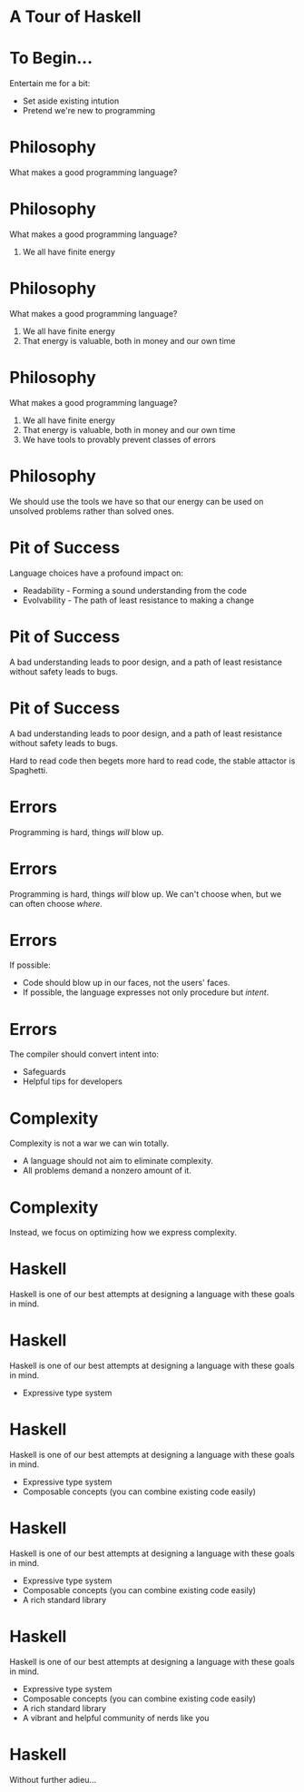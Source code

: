 # A Tour of Haskell

# To Begin...

Entertain me for a bit:

* Set aside existing intution
* Pretend we're new to programming

# Philosophy

What makes a good programming language?

# Philosophy

What makes a good programming language?

1. We all have finite energy

# Philosophy

What makes a good programming language?

1. We all have finite energy
2. That energy is valuable, both in money and our own time

# Philosophy

What makes a good programming language?

1. We all have finite energy
2. That energy is valuable, both in money and our own time
3. We have tools to provably prevent classes of errors

# Philosophy

We should use the tools we have so that our energy can be used on unsolved problems rather than solved ones.

# Pit of Success

Language choices have a profound impact on:
* Readability - Forming a sound understanding from the code
* Evolvability - The path of least resistance to making a change

# Pit of Success

A bad understanding leads to poor design, and a path of least resistance without safety leads to bugs.

# Pit of Success

A bad understanding leads to poor design, and a path of least resistance without safety leads to bugs.

Hard to read code then begets more hard to read code, the stable attactor is Spaghetti.

# Errors

Programming is hard, things _will_ blow up.

# Errors

Programming is hard, things _will_ blow up. We can't choose when, but we can often choose _where_.

# Errors

If possible:

* Code should blow up in our faces, not the users' faces.
* If possible, the language expresses not only procedure but _intent_.

# Errors

The compiler should convert intent into:

* Safeguards
* Helpful tips for developers

# Complexity

Complexity is not a war we can win totally.

* A language should not aim to eliminate complexity.
* All problems demand a nonzero amount of it.

# Complexity

Instead, we focus on optimizing how we express complexity.

# Haskell

Haskell is one of our best attempts at designing a language with these goals in mind.

# Haskell

Haskell is one of our best attempts at designing a language with these goals in mind.

* Expressive type system

# Haskell

Haskell is one of our best attempts at designing a language with these goals in mind.

* Expressive type system
* Composable concepts (you can combine existing code easily)

# Haskell

Haskell is one of our best attempts at designing a language with these goals in mind.

* Expressive type system
* Composable concepts (you can combine existing code easily)
* A rich standard library

# Haskell

Haskell is one of our best attempts at designing a language with these goals in mind.

* Expressive type system
* Composable concepts (you can combine existing code easily)
* A rich standard library
* A vibrant and helpful community of nerds like you

# Haskell

Without further adieu...
